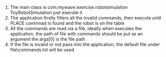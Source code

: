 1. The main class is  com.mywave.exercise.robotsimulation ToyRobotSimulation just execute it
2. The application firstly filters all the invalid commands, then execute until PLACE commnad is found and the robot is on the table
3. All the commands are read via a file, ideally when executes the application, the path of file with commands should be put as an argument the args[0] is the file path 
4. If the file is invalid or not pass into the application, the default file under file\commands.txt will be used
